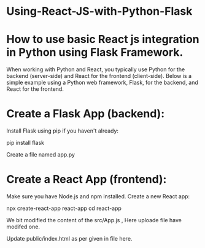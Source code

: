 # Using-React-JS-with-Python-Flask

# How to use basic React js integration in Python using Flask Framework.

When working with Python and React, you typically use Python for the backend (server-side) and React for the frontend (client-side). 
Below is a simple example using a Python web framework, Flask, for the backend, and React for the frontend.

# Create a Flask App (backend):
Install Flask using pip if you haven't already:

pip install flask

Create a file named app.py 

# Create a React App (frontend):

Make sure you have Node.js and npm installed. Create a new React app:

npx create-react-app react-app
cd react-app


We bit modified the content of the src/App.js , Here uploade file have modifed one.

Update public/index.html as per given in file here. 



